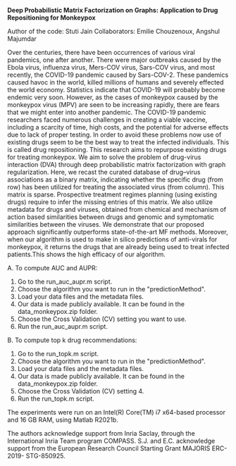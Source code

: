 **Deep Probabilistic Matrix Factorization on Graphs: Application to Drug Repositioning for Monkeypox**

Author of the code: Stuti Jain
Collaborators: Emilie Chouzenoux, Angshul Majumdar

Over the centuries, there have been occurrences of various viral pandemics, one after another. There were major outbreaks caused by the Ebola virus, influenza virus, Mers-COV virus, Sars-COV virus, and most recently, the COVID-19 pandemic caused by Sars-COV-2. These pandemics caused havoc in the world, killed millions of humans and severely effected the world economy. Statistics indicate that COVID-19 will probably become endemic very soon. However, as the cases of monkeypox caused by the monkeypox virus (MPV) are seen to be increasing rapidly, there are fears that we might enter into another pandemic. The COVID-19 pandemic researchers faced numerous challenges in creating a viable vaccine, including a scarcity of time, high costs, and the potential for adverse effects due to lack of proper testing. In order to avoid these problems now use of existing drugs seem to be the best way to treat the infected individuals. This is called drug repositioning. This research aims to repurpose existing drugs for treating monkeypox. We aim to solve the problem of drug-virus interaction (DVA) through deep probabilistic matrix factorization with graph regularization. Here, we recast the curated database of drug–virus associations as a binary matrix, indicating whether the specific drug (from row) has been utilized for treating the associated virus (from column). This matrix is sparse. Prospective treatment regimes planning (using existing drugs) require to infer the missing entries of this matrix. We also utilize metadata for drugs and viruses, obtained from chemical and mechanism of action based similarities between drugs and genomic and symptomatic similarities between the viruses. We demonstrate that our proposed approach significantly outperforms state-of-the-art MF methods. Moreover, when our algorithm is used to make in silico predictions of anti-virals for monkeypox, it returns the drugs that are already being used to treat infected patients.This shows the high efficacy of our algorithm.

A. To compute AUC and AUPR:
1. Go to the run_auc_aupr.m script.
2. Choose the algorithm you want to run in the "predictionMethod".
3. Load your data files and the metadata files.
4. Our data is made publicly available. It can be found in the data_monkeypox.zip folder.
5. Choose the Cross Validation (CV) setting you want to use.
6. Run the run_auc_aupr.m script.

B. To compute top k drug recommendations:
1. Go to the run_topk.m script.
2. Choose the algorithm you want to run in the "predictionMethod".
3. Load your data files and the metadata files.
4. Our data is made publicly available. It can be found in the data_monkeypox.zip folder.
5. Choose the Cross Validation (CV) setting 4.
6. Run the run_topk.m script. 

The experiments were run on an Intel(R) Core(TM) i7 x64-based processor and 16 GB RAM, using Matlab R2021b.

The authors acknowledge support from Inria Saclay, through the International Inria Team program COMPASS. S.J. and E.C. acknowledge support from the European Research Council Starting Grant MAJORIS ERC-2019-
STG-850925.


